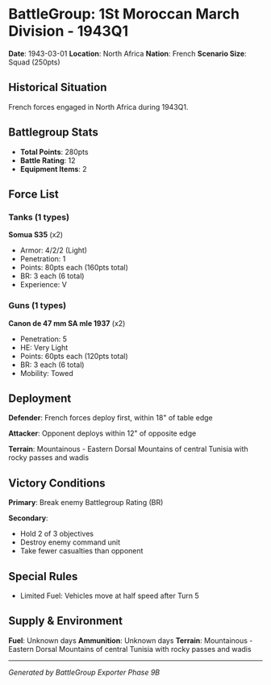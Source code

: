 # BattleGroup: 1St Moroccan March Division - 1943Q1

**Date**: 1943-03-01
**Location**: North Africa
**Nation**: French
**Scenario Size**: Squad (250pts)

## Historical Situation

French forces engaged in North Africa during 1943Q1.

## Battlegroup Stats

- **Total Points**: 280pts
- **Battle Rating**: 12
- **Equipment Items**: 2

## Force List

### Tanks (1 types)

**Somua S35** (x2)
- Armor: 4/2/2 (Light)
- Penetration: 1
- Points: 80pts each (160pts total)
- BR: 3 each (6 total)
- Experience: V

### Guns (1 types)

**Canon de 47 mm SA mle 1937** (x2)
- Penetration: 5
- HE: Very Light
- Points: 60pts each (120pts total)
- BR: 3 each (6 total)
- Mobility: Towed


## Deployment

**Defender**: French forces deploy first, within 18" of table edge

**Attacker**: Opponent deploys within 12" of opposite edge

**Terrain**: Mountainous - Eastern Dorsal Mountains of central Tunisia with rocky passes and wadis

## Victory Conditions

**Primary**: Break enemy Battlegroup Rating (BR)

**Secondary**:
- Hold 2 of 3 objectives
- Destroy enemy command unit
- Take fewer casualties than opponent

## Special Rules

- Limited Fuel: Vehicles move at half speed after Turn 5

## Supply & Environment

**Fuel**: Unknown days
**Ammunition**: Unknown days
**Terrain**: Mountainous - Eastern Dorsal Mountains of central Tunisia with rocky passes and wadis

---

*Generated by BattleGroup Exporter Phase 9B*
